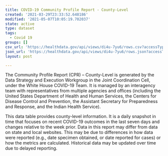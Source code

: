 ```yaml
---
title: COVID-19 Community Profile Report - County-Level
created: '2021-03-29T23:33:52.648186'
modified: '2021-05-07T10:05:19.702037'
state: active
type: dataset
tags:
  - Covid 19
groups: []
csv_url: 'https://healthdata.gov/api/views/di4u-7yu6/rows.csv?accessType=DOWNLOAD'
json_url: 'https://healthdata.gov/api/views/di4u-7yu6/rows.json?accessType=DOWNLOAD'
layout: post

---
```

The Community Profile Report (CPR) – County-Level is generated by the Data Strategy and Execution Workgroup in the Joint Coordination Cell, under the White House COVID-19 Team. It is managed by an interagency team with representatives from multiple agencies and offices (including the United States Department of Health and Human Services, the Centers for Disease Control and Prevention, the Assistant Secretary for Preparedness and Response, and the Indian Health Service). 

This data table provides county-level information. It is a daily snapshot in time that focuses on recent COVID-19 outcomes in the last seven days and changes relative to the week prior. Data in this report may differ from data on state and local websites. This may be due to differences in how data were reported (e.g., date specimen obtained, or date reported for cases) or how the metrics are calculated. Historical data may be updated over time due to delayed reporting.

